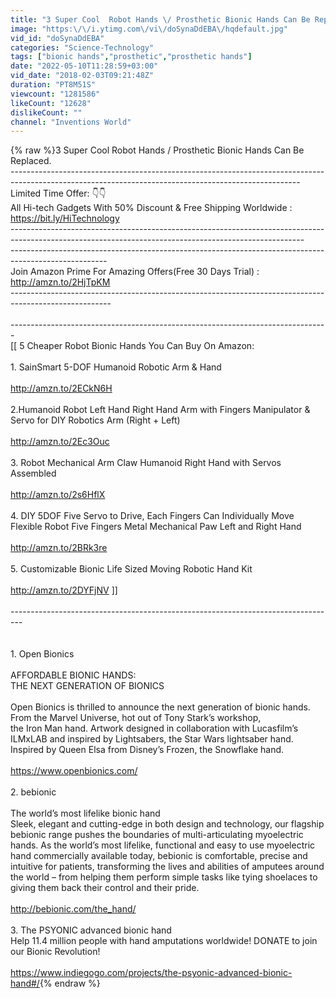 ```yaml
---
title: "3 Super Cool  Robot Hands \/ Prosthetic Bionic Hands Can Be Replaced"
image: "https:\/\/i.ytimg.com\/vi\/doSynaDdEBA\/hqdefault.jpg"
vid_id: "doSynaDdEBA"
categories: "Science-Technology"
tags: ["bionic hands","prosthetic","prosthetic hands"]
date: "2022-05-10T11:28:59+03:00"
vid_date: "2018-02-03T09:21:48Z"
duration: "PT8M51S"
viewcount: "1281586"
likeCount: "12628"
dislikeCount: ""
channel: "Inventions World"
---
```

{% raw %}3 Super Cool  Robot Hands / Prosthetic Bionic Hands Can Be Replaced.<br />------------------------------------------------------------------------------------------------------------------------------------------------------<br />Limited Time Offer: 👇👇<br />All Hi-tech Gadgets With 50% Discount &amp; Free Shipping Worldwide : <a rel="nofollow" target="blank" href="https://bit.ly/HiTechnology">https://bit.ly/HiTechnology</a><br />-------------------------------------------------------------------------------------------------------------------------------------------------------<br />------------------------------------------------------------------------------------------------------<br />Join Amazon Prime For Amazing Offers(Free 30 Days Trial) : <a rel="nofollow" target="blank" href="http://amzn.to/2HjTpKM">http://amzn.to/2HjTpKM</a><br />-------------------------------------------------------------------------------------------------------<br /><br />-------------------------------------------------------------------------------<br />[[ 5 Cheaper Robot Bionic Hands You Can Buy On Amazon: <br /><br />1. SainSmart 5-DOF Humanoid Robotic Arm &amp; Hand<br /><br /><a rel="nofollow" target="blank" href="http://amzn.to/2ECkN6H">http://amzn.to/2ECkN6H</a><br /><br />2.Humanoid Robot Left Hand Right Hand Arm with Fingers Manipulator &amp; Servo for DIY Robotics Arm (Right + Left)<br /><br /><a rel="nofollow" target="blank" href="http://amzn.to/2Ec3Ouc">http://amzn.to/2Ec3Ouc</a><br /><br />3. Robot Mechanical Arm Claw Humanoid Right Hand with Servos Assembled <br /><br /><a rel="nofollow" target="blank" href="http://amzn.to/2s6HflX">http://amzn.to/2s6HflX</a><br /><br />4. DIY 5DOF Five Servo to Drive, Each Fingers Can Individually Move Flexible Robot Five Fingers Metal Mechanical Paw Left and Right Hand<br /><br /><a rel="nofollow" target="blank" href="http://amzn.to/2BRk3re">http://amzn.to/2BRk3re</a><br /><br />5. Customizable Bionic Life Sized Moving Robotic Hand Kit<br /><br /><a rel="nofollow" target="blank" href="http://amzn.to/2DYFjNV">http://amzn.to/2DYFjNV</a>        ]]<br /><br />---------------------------------------------------------------------------------<br /><br /><br />1. Open Bionics<br /><br />AFFORDABLE BIONIC HANDS:<br />THE NEXT GENERATION OF BIONICS<br /><br />Open Bionics is thrilled to announce the next generation of bionic hands. From the Marvel Universe, hot out of Tony Stark’s workshop, <br />the Iron Man hand. Artwork designed in collaboration with Lucasfilm’s ILMxLAB and inspired by Lightsabers, the Star Wars lightsaber hand. <br />Inspired by Queen Elsa from Disney’s Frozen, the Snowflake hand.<br /><br /><a rel="nofollow" target="blank" href="https://www.openbionics.com/">https://www.openbionics.com/</a><br /><br />2. bebionic<br /><br />The world’s most lifelike bionic hand<br />Sleek, elegant and cutting-edge in both design and technology, our flagship bebionic range pushes the boundaries of multi-articulating myoelectric hands. As the world’s most lifelike, functional and easy to use myoelectric hand commercially available today, bebionic is comfortable, precise and intuitive for patients, transforming the lives and abilities of amputees around the world – from helping them perform simple tasks like tying shoelaces to giving them back their control and their pride.<br /><br /><a rel="nofollow" target="blank" href="http://bebionic.com/the_hand/">http://bebionic.com/the_hand/</a><br /><br />3. The PSYONIC advanced bionic hand<br />Help 11.4 million people with hand amputations worldwide! DONATE to join our Bionic Revolution!<br /><br /><a rel="nofollow" target="blank" href="https://www.indiegogo.com/projects/the-psyonic-advanced-bionic-hand#/">https://www.indiegogo.com/projects/the-psyonic-advanced-bionic-hand#/</a>{% endraw %}
